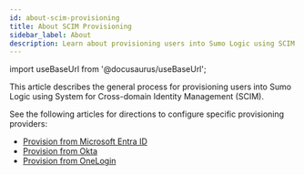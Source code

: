 ```yaml
---
id: about-scim-provisioning 
title: About SCIM Provisioning
sidebar_label: About
description: Learn about provisioning users into Sumo Logic using SCIM. 
---
```


import useBaseUrl from '@docusaurus/useBaseUrl';

This article describes the general process for provisioning users into Sumo Logic using System for Cross-domain Identity Management (SCIM).

See the following articles for directions to configure specific provisioning providers:
* [Provision from Microsoft Entra ID](/docs/manage/security/scim/provision-from-microsoft-entra-id/)
* [Provision from Okta](/docs/manage/security/scim/provision-from-okta/)
* [Provision from OneLogin](/docs/manage/security/scim/provision-from-onelogin/)